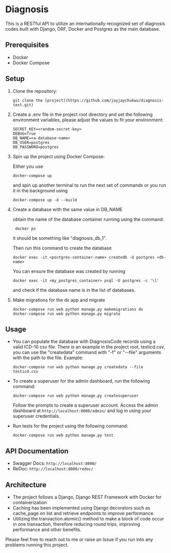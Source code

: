 # Diagnosis

This is a RESTful API to utilize an internationally recognized set of diagnosis codes built with Django, DRF, Docker and Postgres as the main database.

## Prerequisites

- Docker
- Docker Compose

## Setup

1. Clone the repository:

   ```shell
   git clone the [project](https://github.com/jayjaychukwu/diagnosis-test.git)

2. Create a .env file in the project root directory and set the following environment variables, please adjust the values to fit your environment:

    ```shell
    SECRET_KEY=<random-secret-key>
    DEBUG=True
    DB_NAME=<a-database-name>
    DB_USER=postgres
    DB_PASSWORD=postgres

3. Spin up the project using Docker Compose:
   
   Either you use
   ```shell
   docker-compose up
   ```
   and spin up another terminal to run the next set of commands or you run it in the background using
   ```shell
   docker-compose up -d --build
   ```

4. Create a database with the same value in DB_NAME
   
   obtain the name of the database container running using the command:
   ```shell
    docker ps
    ```
    it should be something like "diagnosis_db_1".

    Then run this command to create the database
    ```shell
    docker exec -it <postgres-container-name> createdb -U postgres <db-name>
    ```

    You can ensure the database was created by running
    ```shell
    docker exec -it <my_postgres_container> psql -U postgres -c '\l'
    ```
    and check if the database name is in the list of databases.

5. Make migrations for the dx app and migrate
   ```shell
   docker-compose run web python manage.py makemigrations dx
   docker-compose run web python manage.py migrate
   ```

## Usage
- You can populate the database with DiagnosisCode records using a valid ICD-10 csv file. There is an example in the project root, testicd.csv, you can use the "createdata" command with "-f" or "--file" arguments with the path to the file. 
Example:
   ```shell
   docker-compose run web python manage.py createdata --file testicd.csv
   ```


- To create a superuser for the admin dashboard, run the following command:
    ```shell
    docker-compose run web python manage.py createsuperuser
    ```
    Follow the prompts to create a superuser account.
    Access the admin dashboard at `http://localhost:8000/admin/` and log in using your superuser credentials.


- Run tests for the project using the following command:
    ```shell
    docker-compose run web python manage.py test
    ```

## API Documentation
- Swagger Docs: `http://localhost:8000/`
- ReDoc: `http://localhost:8000/redoc/`

## Architecture
- The project follows a Django, Django REST Framework with Docker for containerization
- Caching has been implemented using Django decorators such as cache_page on list and retrieve endpoints to improve performance. 
- Utilizing the transaction.atomic() method to make a block of code occur in one transaction, therefore reducing round trips, improving performance and other benefits.


Please feel free to reach out to me or raise an Issue if you run into any problems running this project.
